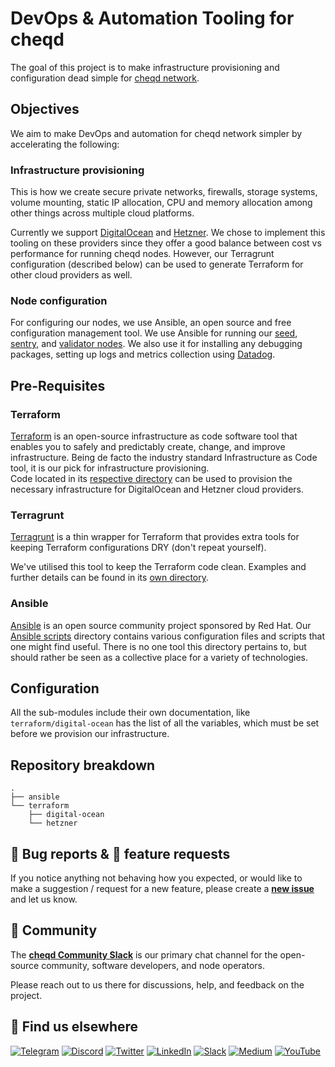 # DevOps & Automation Tooling for cheqd

The goal of this project is to make infrastructure provisioning and configuration dead simple for [cheqd network](https://github.com/cheqd/cheqd-node).

## Objectives

We aim to make DevOps and automation for cheqd network simpler by accelerating the following:

### Infrastructure provisioning

This is how we create secure private networks, firewalls, storage systems, volume mounting, static IP allocation, CPU and memory allocation among other things across multiple cloud platforms.

Currently we support [DigitalOcean](https://www.digitalocean.com/) and [Hetzner](https://www.hetzner.com/). We chose to implement this tooling on these providers since they offer a good balance between cost vs performance for running cheqd nodes. However, our Terragrunt configuration (described below) can be used to generate Terraform for other cloud providers as well.

### Node configuration

For configuring our nodes, we use Ansible, an open source and free configuration management tool. We use Ansible for running our [seed](https://docs.tendermint.com/master/spec/p2p/node.html#seeds), [sentry](https://docs.tendermint.com/master/spec/p2p/node.html#sentry-node), and [validator nodes](https://docs.tendermint.com/v0.34/tendermint-core/validators.html). We also use it for installing any debugging packages, setting up logs and metrics collection using [Datadog](https://www.datadoghq.com/).

## Pre-Requisites

### Terraform

[Terraform](https://www.terraform.io/downloads) is an open-source infrastructure as code software tool that enables you to safely and predictably create, change, and improve infrastructure. Being de facto the industry standard Infrastructure as Code tool, it is our pick for infrastructure provisioning.  
Code located in its [respective directory](terraform/) can be used to provision the necessary infrastructure for DigitalOcean and Hetzner cloud providers.

### Terragrunt

[Terragrunt](https://terragrunt.gruntwork.io/) is a thin wrapper for Terraform that provides extra tools for keeping Terraform configurations DRY (don't repeat yourself).  

We've utilised this tool to keep the Terraform code clean. Examples and further details can be found in its [own directory](terragrunt/).

### Ansible

[Ansible](https://www.ansible.com/) is an open source community project sponsored by Red Hat. Our [Ansible scripts](scripts/) directory contains various configuration files and scripts that one might find useful. There is no one tool this directory pertains to, but should rather be seen as a collective place for a variety of technologies.

## Configuration

All the sub-modules include their own documentation, like `terraform/digital-ocean` has the list of all the variables, which must be set before we provision our infrastructure.

## Repository breakdown

```text
.
├── ansible
└── terraform
    ├── digital-ocean
    └── hetzner
```

## 🐞 Bug reports & 🤔 feature requests

If you notice anything not behaving how you expected, or would like to make a suggestion / request for a new feature, please create a [**new issue**](https://github.com/cheqd/infra/issues/new/choose) and let us know.

## 💬 Community

The [**cheqd Community Slack**](http://cheqd.link/join-cheqd-slack) is our primary chat channel for the open-source community, software developers, and node operators.

Please reach out to us there for discussions, help, and feedback on the project.

## 🙋 Find us elsewhere

[![Telegram](https://img.shields.io/badge/Telegram-2CA5E0?style=for-the-badge&logo=telegram&logoColor=white)](https://t.me/cheqd) [![Discord](https://img.shields.io/badge/Discord-7289DA?style=for-the-badge&logo=discord&logoColor=white)](http://cheqd.link/discord-github) [![Twitter](https://img.shields.io/badge/Twitter-1DA1F2?style=for-the-badge&logo=twitter&logoColor=white)](https://twitter.com/intent/follow?screen_name=cheqd_io) [![LinkedIn](https://img.shields.io/badge/LinkedIn-0077B5?style=for-the-badge&logo=linkedin&logoColor=white)](http://cheqd.link/linkedin) [![Slack](https://img.shields.io/badge/Slack-4A154B?style=for-the-badge&logo=slack&logoColor=white)](http://cheqd.link/join-cheqd-slack) [![Medium](https://img.shields.io/badge/Medium-12100E?style=for-the-badge&logo=medium&logoColor=white)](https://blog.cheqd.io) [![YouTube](https://img.shields.io/badge/YouTube-FF0000?style=for-the-badge&logo=youtube&logoColor=white)](https://www.youtube.com/channel/UCBUGvvH6t3BAYo5u41hJPzw/)
